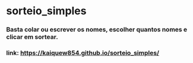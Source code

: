 # sorteio_simples

### Basta colar ou escrever os nomes, escolher quantos nomes e clicar em sortear.
### link: https://kaiquew854.github.io/sorteio_simples/
